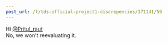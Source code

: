 ```yaml
---
post_url: /t/tds-official-project1-discrepencies/171141/59
---
```

Hi [@Pritul\_raut](/u/pritul_raut)  
No, we won’t reevaluating it.